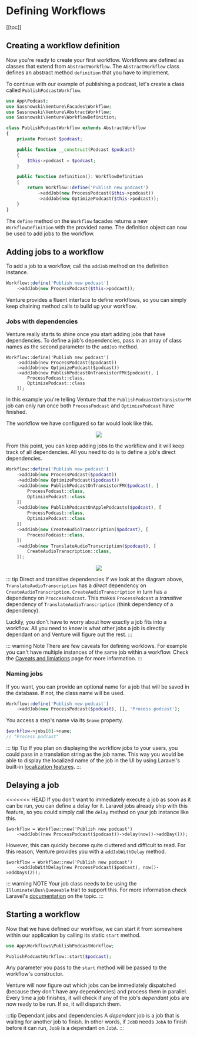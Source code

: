 # Defining Workflows

[[toc]]

## Creating a workflow definition

Now you're ready to create your first workflow. Workflows are defined as classes that extend from `AbstractWorkflow`. The `AbstractWorkflow` class defines an abstract method `definition` that you have to implement.

To continue with our example of publishing a podcast, let's create a class called `PublishPodcastWorkflow`.

```php
use App\Podcast;
use Sassnowski\Venture\Facades\Workflow;
use Sassnowski\Venture\AbstractWorkflow;
use Sassnowski\Venture\WorkflowDefinition;

class PublishPodcastWorkflow extends AbstractWorkflow
{
    private Podcast $podcast;

    public function __construct(Podcast $podcast)
    {
        $this->podcast = $podcast;
    }

    public function definition(): WorkflowDefinition
    {
        return Workflow::define('Publish new podcast')
            ->addJob(new ProcessPodcast($this->podcast))
            ->addJob(new OptimizePodcast($this->podcast));
    }
}
```

The `define` method on the `Workflow` facades returns a new `WorkflowDefinition` with the provided name. The definition object can now be used to add jobs to the workflow.

## Adding jobs to a workflow

To add a job to a workflow, call the `addJob` method on the definition instance.

```php
Workflow::define('Publish new podcast')
    ->addJob(new ProcessPodcast($this->podcast));
```

Venture provides a fluent interface to define workflows, so you can simply keep chaining method calls to build up your workflow.

### Jobs with dependencies

Venture really starts to shine once you start adding jobs that have dependencies. To define a job's dependencies, pass in an array of class names as the second parameter to the `addJob` method.

```php{4-7}
Workflow::define('Publish new podcast')
    ->addJob(new ProcessPodcast($podcast))
    ->addJob(new OptimizePodcast($podcast))
    ->addJob(new PublishPodcastOnTransistorFM($podcast), [
        ProcessPodcast::class,
        OptimizePodcast::class
    ]);
```

In this example you're telling Venture that the `PublishPodcastOnTransistorFM` job can only run once both `ProcessPodcast` and `OptimizePodcast` have finished.

The workflow we have configured so far would look like this.

<div style="text-align: center;">
    <img src="/workflow-3.svg" />
</div>

From this point, you can keep adding jobs to the workflow and it will keep track of all dependencies. All you need to do is to define a job's direct dependencies.

```php
Workflow::define('Publish new podcast')
    ->addJob(new ProcessPodcast($podcast))
    ->addJob(new OptimizePodcast($podcast))
    ->addJob(new PublishPodcastOnTransistorFM($podcast), [
        ProcessPodcast::class,
        OptimizePodcast::class
    ])
    ->addJob(new PublishPodcastOnApplePodcasts($podcast), [
        ProcessPodcast::class,
        OptimizePodcast::class
    ])
    ->addJob(new CreateAudioTranscription($podcast), [
        ProcessPodcast::class,
    ])
    ->addJob(new TranslateAudioTranscription($podcast), [
        CreateAudioTranscription::class,
    ]);
```

<div style="text-align: center;">
    <img src="/workflow-4.svg" />
</div>

::: tip Direct and transitive dependencies
If we look at the diagram above, `TranslateAudioTranscription` has a _direct_ dependency on `CreateAudioTranscription`. `CreateAudioTranscription` in turn has a dependency on `ProccessPodcast`. This makes `ProcessPodcast` a _transitive_ dependency of `TranslateAudioTranscription` (think dependency of a dependency).

Luckily, you don't have to worry about how exactly a job fits into a workflow. All you need to know is what other jobs a job is directly dependant on and Venture will figure out the rest.
:::

::: warning Note
There are few caveats for defining worklows. For example you can't have multiple instances of the same job within a workflow. Check the [Caveats and limiations](/usage/caveats-and-limitations) page for more information.
:::

### Naming jobs

If you want, you can provide an optional name for a job that will be saved in the database. If not, the class name will be used.

```php
Workflow::define('Publish new podcast')
    ->addJob(new ProcessPodcast($podcast), [], 'Process podcast');
```

You access a step's name via its `$name` property.

```php
$workflow->jobs[0]->name;
// "Process podcast"
```

::: tip Tip
If you plan on displaying the workflow jobs to your users, you could pass in a translation string as the job name. This way you would be able to display the localized name of the job in the UI by using Laravel's built-in [localization features](https://laravel.com/docs/8.x/localization).
:::

## Delaying a job

<<<<<<< HEAD
If you don't want to immediately execute a job as soon as it can be run, you can define a delay for it. Laravel jobs already ship with this feature, so you could simply call the `delay` method on your job instance like this.

```php{2}
$workflow = Workflow::new('Publish new podcast')
    ->addJob((new ProcessPodcast($podcast))->delay(now()->addDay()));
```

However, this can quickly become quite cluttered and difficult to read. For this reason, Venture provides you with a `addJobWithDelay` method.

```php{2}
$workflow = Workflow::new('Publish new podcast')
    ->addJobWithDelay(new ProcessPodcast($podcast), now()->addDays(2));
```

::: warning NOTE
Your job class needs to be using the `Illuminate\Bus\Queueable` trait to support this. For more information check Laravel's [documentation](https://laravel.com/docs/8.x/queues#delayed-dispatching) on the topic.
:::

## Starting a workflow

Now that we have defined our workflow, we can start it from somewhere within our application by calling its static `start` method.

```php
use App\Workflows\PublishPodcastWorkflow;

PublishPodcastWorkflow::start($podcast);
```

Any parameter you pass to the `start` method will be passed to the workflow's constructor.

Venture will now figure out which jobs can be immediately dispatched (because they don't have any dependencies) and process them in parallel. Every time a job finishes, it will check if any of the job's _dependant_ jobs are now ready to be run. If so, it will dispatch them.

:::tip Dependant jobs and dependencies
A _dependant_ job is a job that is waiting for another job to finish. In other words, if `JobB` needs `JobA` to finish before it can run, `JobB` is a dependant on `JobA`.
:::
